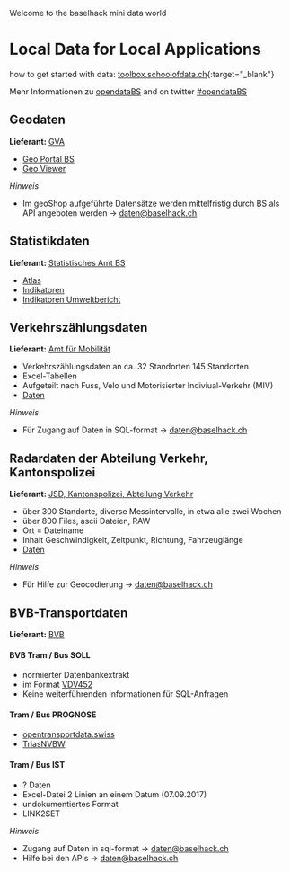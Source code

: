 Welcome to the baselhack mini data world

**Local Data for Local Applications**
============================================================================
how to get started with data: [toolbox.schoolofdata.ch](http://toolbox.schoolofdata.ch){:target="_blank"}

Mehr Informationen zu [opendataBS](http://www.staatskanzlei.bs.ch/ogd) and on twitter [#opendataBS](https://twitter.com/hashtag/opendataBS?src=hash)

## Geodaten
**Lieferant:** [GVA](http://www.gva.bs.ch/)
* [Geo Portal BS](http://www.geo.bs.ch)
* [Geo Viewer](http://www.stadtplan.bs.ch)

*Hinweis*
* Im geoShop aufgeführte Datensätze werden mittelfristig durch BS als API angeboten werden -> daten@baselhack.ch

## Statistikdaten
**Lieferant:** [Statistisches Amt BS](http://www.statistik.bs.ch/)
* [Atlas](http://www.statistik.bs.ch/karten/basler-atlas.html)
* [Indikatoren](http://www.statistik.bs.ch/zahlen/indikatoren/portal.html)
* [Indikatoren Umweltbericht](http://www.umweltberichtbeiderbasel.bs.ch/umweltbericht/indikatoren.html)

## Verkehrszählungsdaten
**Lieferant:** [Amt für Mobilität](http://www.mobilitaet.bs.ch)
* Verkehrszählungsdaten an ca. 32 Standorten 145 Standorten
* Excel-Tabellen
* Aufgeteilt nach Fuss, Velo und Motorisierter Indiviual-Verkehr (MIV)
* [Daten](https://github.com/StakaBS/BaselHack)

*Hinweis*
* Für Zugang auf Daten in SQL-format -> daten@baselhack.ch

## Radardaten der Abteilung Verkehr, Kantonspolizei
**Lieferant:** [JSD, Kantonspolizei, Abteilung Verkehr](http://www.polizei.bs.ch)
* über 300 Standorte, diverse Messintervalle, in etwa alle zwei Wochen
* über 800 Files, ascii Dateien, RAW
* Ort = Dateiname
* Inhalt Geschwindigkeit, Zeitpunkt, Richtung, Fahrzeuglänge
* [Daten](https://github.com/StakaBS/BaselHack/tree/master/radardaten)

*Hinweis*
* Für Hilfe zur Geocodierung -> daten@baselhack.ch

##  BVB-Transportdaten
**Lieferant:** [BVB](http://bvb.ch)

#### BVB Tram / Bus SOLL
* normierter Datenbankextrakt
* im Format [VDV452](https://www.vdv.de/452--sdsv15.pdfx?forced=true)
* Keine weiterführenden Informationen für SQL-Anfragen

#### Tram / Bus PROGNOSE
* [opentransportdata.swiss](https://opentransportdata.swiss/de/cookbook/verwendung-der-api/)
* [TriasNVBW](triasNVBW)

#### Tram / Bus IST
* ? Daten
* Excel-Datei 2 Linien an einem Datum (07.09.2017)
* undokumentiertes Format
* LINK2SET

*Hinweis*
* Zugang auf Daten in sql-format -> daten@baselhack.ch
* Hilfe bei den APIs -> daten@baselhack.ch
